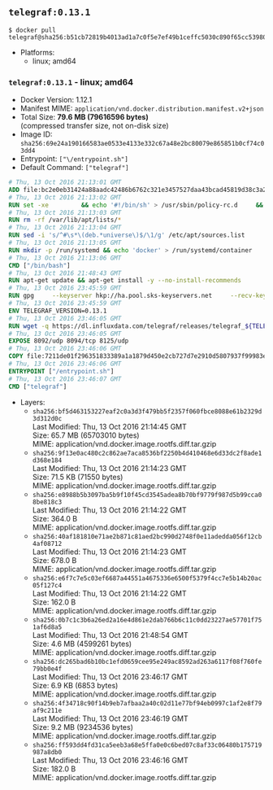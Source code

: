 ## `telegraf:0.13.1`

```console
$ docker pull telegraf@sha256:b51cb72819b4013ad1a7c0f5e7ef49b1ceffc5030c890f65cc53980153f74a5b
```

-	Platforms:
	-	linux; amd64

### `telegraf:0.13.1` - linux; amd64

-	Docker Version: 1.12.1
-	Manifest MIME: `application/vnd.docker.distribution.manifest.v2+json`
-	Total Size: **79.6 MB (79616596 bytes)**  
	(compressed transfer size, not on-disk size)
-	Image ID: `sha256:69e24a190166583ae0533e4133e332c67a48e2bc80079e865851b0cf74c03dd4`
-	Entrypoint: `["\/entrypoint.sh"]`
-	Default Command: `["telegraf"]`

```dockerfile
# Thu, 13 Oct 2016 21:13:01 GMT
ADD file:bc2e0eb31424a88aadc42486b6762c321e3457527daa43bcad45819d38c3a2ed in / 
# Thu, 13 Oct 2016 21:13:02 GMT
RUN set -xe 		&& echo '#!/bin/sh' > /usr/sbin/policy-rc.d 	&& echo 'exit 101' >> /usr/sbin/policy-rc.d 	&& chmod +x /usr/sbin/policy-rc.d 		&& dpkg-divert --local --rename --add /sbin/initctl 	&& cp -a /usr/sbin/policy-rc.d /sbin/initctl 	&& sed -i 's/^exit.*/exit 0/' /sbin/initctl 		&& echo 'force-unsafe-io' > /etc/dpkg/dpkg.cfg.d/docker-apt-speedup 		&& echo 'DPkg::Post-Invoke { "rm -f /var/cache/apt/archives/*.deb /var/cache/apt/archives/partial/*.deb /var/cache/apt/*.bin || true"; };' > /etc/apt/apt.conf.d/docker-clean 	&& echo 'APT::Update::Post-Invoke { "rm -f /var/cache/apt/archives/*.deb /var/cache/apt/archives/partial/*.deb /var/cache/apt/*.bin || true"; };' >> /etc/apt/apt.conf.d/docker-clean 	&& echo 'Dir::Cache::pkgcache ""; Dir::Cache::srcpkgcache "";' >> /etc/apt/apt.conf.d/docker-clean 		&& echo 'Acquire::Languages "none";' > /etc/apt/apt.conf.d/docker-no-languages 		&& echo 'Acquire::GzipIndexes "true"; Acquire::CompressionTypes::Order:: "gz";' > /etc/apt/apt.conf.d/docker-gzip-indexes 		&& echo 'Apt::AutoRemove::SuggestsImportant "false";' > /etc/apt/apt.conf.d/docker-autoremove-suggests
# Thu, 13 Oct 2016 21:13:03 GMT
RUN rm -rf /var/lib/apt/lists/*
# Thu, 13 Oct 2016 21:13:04 GMT
RUN sed -i 's/^#\s*\(deb.*universe\)$/\1/g' /etc/apt/sources.list
# Thu, 13 Oct 2016 21:13:05 GMT
RUN mkdir -p /run/systemd && echo 'docker' > /run/systemd/container
# Thu, 13 Oct 2016 21:13:06 GMT
CMD ["/bin/bash"]
# Thu, 13 Oct 2016 21:48:43 GMT
RUN apt-get update && apt-get install -y --no-install-recommends 		ca-certificates 		curl 		wget 	&& rm -rf /var/lib/apt/lists/*
# Thu, 13 Oct 2016 23:45:59 GMT
RUN gpg     --keyserver hkp://ha.pool.sks-keyservers.net     --recv-keys 05CE15085FC09D18E99EFB22684A14CF2582E0C5
# Thu, 13 Oct 2016 23:45:59 GMT
ENV TELEGRAF_VERSION=0.13.1
# Thu, 13 Oct 2016 23:46:05 GMT
RUN wget -q https://dl.influxdata.com/telegraf/releases/telegraf_${TELEGRAF_VERSION}_amd64.deb.asc &&     wget -q https://dl.influxdata.com/telegraf/releases/telegraf_${TELEGRAF_VERSION}_amd64.deb &&     gpg --batch --verify telegraf_${TELEGRAF_VERSION}_amd64.deb.asc telegraf_${TELEGRAF_VERSION}_amd64.deb &&     dpkg -i telegraf_${TELEGRAF_VERSION}_amd64.deb &&     rm -f telegraf_${TELEGRAF_VERSION}_amd64.deb*
# Thu, 13 Oct 2016 23:46:05 GMT
EXPOSE 8092/udp 8094/tcp 8125/udp
# Thu, 13 Oct 2016 23:46:06 GMT
COPY file:7211de01f296351833389a1a1879d450e2cb727d7e2910d5807937f99983edf7 in /entrypoint.sh 
# Thu, 13 Oct 2016 23:46:06 GMT
ENTRYPOINT ["/entrypoint.sh"]
# Thu, 13 Oct 2016 23:46:07 GMT
CMD ["telegraf"]
```

-	Layers:
	-	`sha256:bf5d463153227eaf2c0a3d3f479bb5f2357f060fbce8088e61b2329d3d312d0c`  
		Last Modified: Thu, 13 Oct 2016 21:14:45 GMT  
		Size: 65.7 MB (65703010 bytes)  
		MIME: application/vnd.docker.image.rootfs.diff.tar.gzip
	-	`sha256:9f13e0ac480c2c862ae7aca8536bf2250b4d410468e6d33dc2f8ade1d368e184`  
		Last Modified: Thu, 13 Oct 2016 21:14:23 GMT  
		Size: 71.5 KB (71550 bytes)  
		MIME: application/vnd.docker.image.rootfs.diff.tar.gzip
	-	`sha256:e8988b5b3097ba5b9f10f45cd3545adea8b70bf9779f987d5b99cca08be818c3`  
		Last Modified: Thu, 13 Oct 2016 21:14:22 GMT  
		Size: 364.0 B  
		MIME: application/vnd.docker.image.rootfs.diff.tar.gzip
	-	`sha256:40af181810e71ae2b871c81aed2bc990d2748f0e11adedda056f12cb4af08712`  
		Last Modified: Thu, 13 Oct 2016 21:14:23 GMT  
		Size: 678.0 B  
		MIME: application/vnd.docker.image.rootfs.diff.tar.gzip
	-	`sha256:e6f7c7e5c03ef6687a44551a4675336e6500f5379f4cc7e5b14b20ac05f127c4`  
		Last Modified: Thu, 13 Oct 2016 21:14:22 GMT  
		Size: 162.0 B  
		MIME: application/vnd.docker.image.rootfs.diff.tar.gzip
	-	`sha256:0b7c1c3b6a26ed2a16e4d861e2dab766b6c11c0dd23227ae57701f751af6d8a5`  
		Last Modified: Thu, 13 Oct 2016 21:48:54 GMT  
		Size: 4.6 MB (4599261 bytes)  
		MIME: application/vnd.docker.image.rootfs.diff.tar.gzip
	-	`sha256:dc265bad6b10bc1efd0659cee95e249ac8592ad263a6117f08f760fe79bb0e4f`  
		Last Modified: Thu, 13 Oct 2016 23:46:17 GMT  
		Size: 6.9 KB (6853 bytes)  
		MIME: application/vnd.docker.image.rootfs.diff.tar.gzip
	-	`sha256:4f34718c90f14b9eb7afbaa2a40c02d11e77bf94eb0997c1af2e8f79af9c211e`  
		Last Modified: Thu, 13 Oct 2016 23:46:19 GMT  
		Size: 9.2 MB (9234536 bytes)  
		MIME: application/vnd.docker.image.rootfs.diff.tar.gzip
	-	`sha256:ff593dd4fd31ca5eeb3a68e5ffa0e0c6bed07c8af33c06480b175719987a8db0`  
		Last Modified: Thu, 13 Oct 2016 23:46:16 GMT  
		Size: 182.0 B  
		MIME: application/vnd.docker.image.rootfs.diff.tar.gzip
